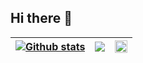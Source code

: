 ## Hi there 👋

<!--
**xnocode/xnocode** is a ✨ _special_ ✨ repository because its `README.md` (this file) appears on your GitHub profile.

Here are some ideas to get you started:

- 🔭 I’m currently working on ...
- 🌱 I’m currently learning ...
- 👯 I’m looking to collaborate on ...
- 🤔 I’m looking for help with ...
- 💬 Ask me about ...
- 📫 How to reach me: ...
- 😄 Pronouns: ...
- ⚡ Fun fact: ...
-->

| <a href="https://github.com/xnocode/github-readme-stats"><img align="center" src="https://github-readme-stats.vercel.app/api?username=xnocode&show_icons=true&include_all_commits=true&theme=dark#gh-dark-mode-only&theme=default#gh-light-mode-only&hide_border=true" alt="Github stats" /></a> | <a href="https://github.com/xnocode/github-readme-stats"><img align="center" src="https://github-readme-stats.vercel.app/api/top-langs/?username=xnocode&layout=compact&theme=dark#gh-dark-mode-only&theme=default#gh-light-mode-only&hide_border=true" /></a> |  <img src="https://github-readme-activity-graph.vercel.app/graph?username=xnocode&theme=github-compact&hide_border=true" width="100%"/> |
| ------------- | ------------- | ------------- |


<!--START_SECTION:waka-->
<!--END_SECTION:waka-->
